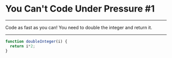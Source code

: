 # You Can't Code Under Pressure #1

***
Code as fast as you can! You need to double the integer and return it.
***

```js
function doubleInteger(i) {
  return i*2;
}
```